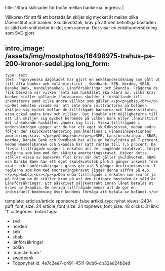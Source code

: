 title: 'Stora skillnader för bolån mellan bankerna'
ingress: |
  <p>Villkoren för att få ett bostadslån skiljer sig mycket åt mellan olika låneinstitut och banker. Skuldkvotstak, krav på att den befintliga bostaden är såld och snitträntor är det som varierar. Det visar en enkätundersökning som SvD gjort.
  </p>
  
intro_image: /assets/img/mostphotos/16498975-trahus-pa-200-kronor-sedel.jpg
long_form:
  -
    type: text
    text: '<p>Svenska dagbladet har gjort en enkätundersökning som gått ut till åtta banker och bolåneinstitut - Swedbank, SEB, Nordea, SBAB, Danske Bank, Handelsbanken, Länsförsäkringar och Skandia. Frågorna de fick besvara var vilken ränta som hushållet ska klara av, vilka krav banken ställer gällande låntagarnas skulder i förhållande till inkomsterna samt vilka andra villkor som gäller.</p><p>&nbsp;<br></p><p>Det enkäten visade var att inte bara snitträntorna på bolånen skiljde sig mycket mellan de tillfrågade bankerna och låneinstituten, utan också andra krav och villkor. Det innebär att möjligheterna till ett lån skiljer sig mycket beroende på vilken bank eller låneinstitut det lånsökande hushållet vänder sig till. Vissa tillfrågade i undersökningen uppger att de har ett eget skuldkvotstak, medan andra följer den skuldkvotshantering som återfinns i Finansinspektionens amorteringskrav. </p><p>&nbsp;<br></p><p>SEB, Länsförsäkringar, SBAB, Nordea, Danske Bank och Swedbank har alla en kalkylränta på 7 procent, medan Handelsbanken och Skandia har satt räntan till 7,5 procent. De flesta tillfrågade uppger i enkäten att de, angående skuldkvot, följer reglerna som kom med det skärpta amorteringskravet. Utöver detta ställer vissa av bankerna fler krav när det gäller skuldkvoten. SBAB och Danske Bank har ett eget skuldkvotstak på 5,5 gånger inkomst före skatt och Länförsäkringars gräns går vid 5 gånger bruttoinkomsten. I reglerna som kom med amorteringskravet ligger denna siffra på 4,5. </p><p>&nbsp;<br></p><p>Den enda tillfrågade i enkäten som svarar ja på frågan om de ställer krav på att den tidigare bostaden är såld är Länsförsäkringar. Ett påskrivet säljkontrakt innan lånet betalas ut krävs av Skandia. De övriga tillfrågade menar att de gör en individuell bedömning över kundens förmåga att betala av bolånet.</p>'
template: articles/article
sponsored: false
artikel_typ: nyhet
views: 2434
puff_font_size: 24
article_font_size: 24
topnews_font_size: 48
clicks: 31
link: '1'
categories: bolan
tags:
  - svd
  - nordea
  - seb
  - sbab
  - länförsäkringar
  - bolån
  - 'danske bank'
  - swedbank
  - Toppnyhet
id: 4e7c2ee7-c491-4511-9db6-cb32ad24b2ed
